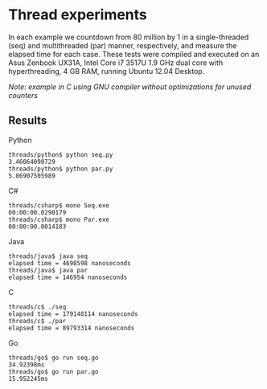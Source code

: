 # Thread experiments

In each example we countdown from 80 million by 1 in a single-threaded (seq) and multithreaded (par) manner, respectively, and measure the elapsed time for each case. These tests were compiled and executed on an Asus Zenbook UX31A, Intel Core i7 3517U 1.9 GHz dual core with hyperthreading, 4 GB RAM, running Ubuntu 12.04 Desktop.

*Note: example in C using GNU compiler without optimizations for unused counters*

## Results

Python
```
threads/python$ python seq.py
3.46064090729
threads/python$ python par.py
5.86907505989
```

C#
```
threads/csharp$ mono Seq.exe
00:00:00.0290179
threads/csharp$ mono Par.exe
00:00:00.0014183
```

Java
```
threads/java$ java seq
elapsed time = 4698598 nanoseconds
threads/java$ java par
elapsed time = 146954 nanoseconds
```

C
```
threads/c$ ./seq
elapsed time = 179148114 nanoseconds
threads/c$ ./par
elapsed time = 89793314 nanoseconds
```

Go
```
threads/go$ go run seq.go
34.92398ms
threads/go$ go run par.go
15.952245ms
```

